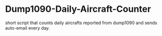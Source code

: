 # Dump1090-Daily-Aircraft-Counter

short script that counts daily aircrafts reported from dump1090 and sends auto-email every day.
